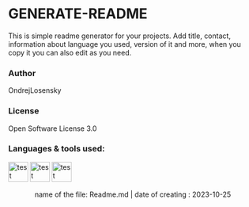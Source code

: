 
  # **GENERATE-README** #
  
  This is simple readme generator for your projects. Add title, contact, information about language you used, version of it and more, when you copy it you can also edit as you need. 
  

  <h3 align="left"> Author</h3>
  <p align="left"> OndrejLosensky </p>

  <h3 align="left">License </h3>
  <p align="left"> Open Software License 3.0 </p>
 

  <h3> Languages & tools used: </h3>
  <div align="left">
    <img alt="test" width="40" src="https://cdn.jsdelivr.net/gh/devicons/devicon/icons/javascript/javascript-original.svg" />
    <img alt="test" width="40" src="https://cdn.jsdelivr.net/gh/devicons/devicon/icons/react/react-original.svg" />
    <img alt="test" width="40" src="https://cdn.simpleicons.org/tailwindcss/06B6D4" />
  </div>
  
  <p align="center"> name of the file: Readme.md |  date of creating : 2023-10-25 </p>
  
